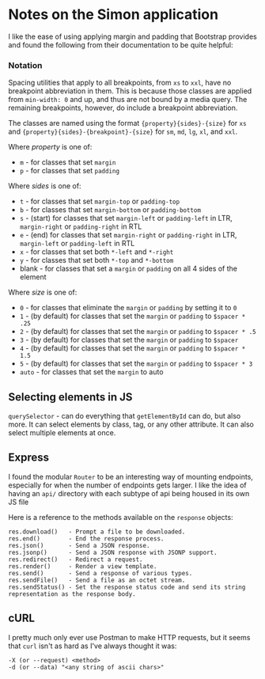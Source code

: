 # Notes on the Simon application

I like the ease of using applying margin and padding that Bootstrap provides and found the following from their documentation to be quite helpful:

### Notation

Spacing utilities that apply to all breakpoints, from `xs` to `xxl`, have no breakpoint abbreviation in them. This is because those classes are applied from `min-width: 0` and up, and thus are not bound by a media query. The remaining breakpoints, however, do include a breakpoint abbreviation.

The classes are named using the format `{property}{sides}-{size}` for `xs` and `{property}{sides}-{breakpoint}-{size}` for `sm`, `md`, `lg`, `xl`, and `xxl`.

Where _property_ is one of:

- `m` - for classes that set `margin`
- `p` - for classes that set `padding`

Where _sides_ is one of:

- `t` - for classes that set `margin-top` or `padding-top`
- `b` - for classes that set `margin-bottom` or `padding-bottom`
- `s` - (start) for classes that set `margin-left` or `padding-left` in LTR, `margin-right` or `padding-right` in RTL
- `e` - (end) for classes that set `margin-right` or `padding-right` in LTR, `margin-left` or `padding-left` in RTL
- `x` - for classes that set both `*-left` and `*-right`
- `y` - for classes that set both `*-top` and `*-bottom`
- blank - for classes that set a `margin` or `padding` on all 4 sides of the element

Where _size_ is one of:

- `0` - for classes that eliminate the `margin` or `padding` by setting it to `0`
- `1` - (by default) for classes that set the `margin` or `padding` to `$spacer * .25`
- `2` - (by default) for classes that set the `margin` or `padding` to `$spacer * .5`
- `3` - (by default) for classes that set the `margin` or `padding` to `$spacer`
- `4` - (by default) for classes that set the `margin` or `padding` to `$spacer * 1.5`
- `5` - (by default) for classes that set the `margin` or `padding` to `$spacer * 3`
- `auto` - for classes that set the `margin` to auto

## Selecting elements in JS
`querySelector` - can do everything that `getElementById` can do, but also more. It can select elements by class, tag, or any other attribute. It can also select multiple elements at once.

## Express

I found the modular `Router` to be an interesting way of mounting endpoints, especially for when the number of endpoints gets larger. I like the idea of having an `api/` directory with each subtype of api being housed in its own JS file

Here is a reference to the methods available on the `response` objects:

```
res.download()   - Prompt a file to be downloaded.
res.end()        - End the response process.
res.json()	     - Send a JSON response.
res.jsonp()	     - Send a JSON response with JSONP support.
res.redirect()   - Redirect a request.
res.render()     - Render a view template.
res.send()       - Send a response of various types.
res.sendFile()   - Send a file as an octet stream.
res.sendStatus() - Set the response status code and send its string representation as the response body.
```  

## cURL

I pretty much only ever use Postman to make HTTP requests, but it seems that `curl` isn't as hard as I've always thought it was:

```
-X (or --request) <method>
-d (or --data) "<any string of ascii chars>"
```